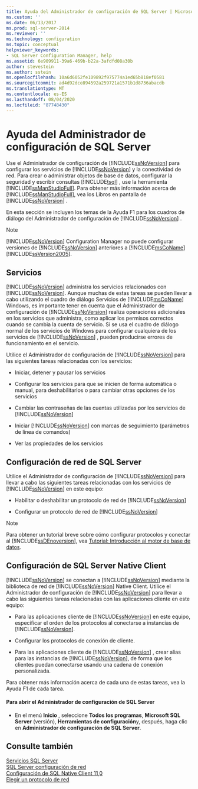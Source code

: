 ```yaml
---
title: Ayuda del Administrador de configuración de SQL Server | Microsoft Docs
ms.custom: ''
ms.date: 06/13/2017
ms.prod: sql-server-2014
ms.reviewer: ''
ms.technology: configuration
ms.topic: conceptual
helpviewer_keywords:
- SQL Server Configuration Manager, help
ms.assetid: 6e909911-39a6-469b-b22a-3afdfd08a30b
author: stevestein
ms.author: sstein
ms.openlocfilehash: 10a6d6052fe109892f975774a1ed65b818ef0581
ms.sourcegitcommit: ad4d92dce894592a259721a1571b1d8736abacdb
ms.translationtype: MT
ms.contentlocale: es-ES
ms.lasthandoff: 08/04/2020
ms.locfileid: "87748430"
---
```

# <a name="sql-server-configuration-manager-help"></a>Ayuda del Administrador de configuración de SQL Server
  Use el Administrador de configuración de [!INCLUDE[ssNoVersion](../../includes/ssnoversion-md.md)] para configurar los servicios de [!INCLUDE[ssNoVersion](../../includes/ssnoversion-md.md)] y la conectividad de red. Para crear o administrar objetos de base de datos, configurar la seguridad y escribir consultas [!INCLUDE[tsql](../../includes/tsql-md.md)] , use la herramienta [!INCLUDE[ssManStudioFull](../../includes/ssmanstudiofull-md.md)]. Para obtener más información acerca de [!INCLUDE[ssManStudioFull](../../includes/ssmanstudiofull-md.md)], vea los Libros en pantalla de [!INCLUDE[ssNoVersion](../../includes/ssnoversion-md.md)] .  
  
 En esta sección se incluyen los temas de la Ayuda F1 para los cuadros de diálogo del Administrador de configuración de [!INCLUDE[ssNoVersion](../../includes/ssnoversion-md.md)] .  
  
> [!NOTE]  
>  [!INCLUDE[ssNoVersion](../../includes/ssnoversion-md.md)] Configuration Manager no puede configurar versiones de [!INCLUDE[ssNoVersion](../../includes/ssnoversion-md.md)] anteriores a [!INCLUDE[msCoName](../../includes/msconame-md.md)][!INCLUDE[ssVersion2005](../../includes/ssversion2005-md.md)].  
  
## <a name="services"></a>Servicios  
 [!INCLUDE[ssNoVersion](../../includes/ssnoversion-md.md)] administra los servicios relacionados con [!INCLUDE[ssNoVersion](../../includes/ssnoversion-md.md)]. Aunque muchas de estas tareas se pueden llevar a cabo utilizando el cuadro de diálogo Servicios de [!INCLUDE[msCoName](../../includes/msconame-md.md)] Windows, es importante tener en cuenta que el Administrador de configuración de [!INCLUDE[ssNoVersion](../../includes/ssnoversion-md.md)] realiza operaciones adicionales en los servicios que administra, como aplicar los permisos correctos cuando se cambia la cuenta de servicio. Si se usa el cuadro de diálogo normal de los servicios de Windows para configurar cualquiera de los servicios de [!INCLUDE[ssNoVersion](../../includes/ssnoversion-md.md)] , pueden producirse errores de funcionamiento en el servicio.  
  
 Utilice el Administrador de configuración de [!INCLUDE[ssNoVersion](../../includes/ssnoversion-md.md)] para las siguientes tareas relacionadas con los servicios:  
  
-   Iniciar, detener y pausar los servicios  
  
-   Configurar los servicios para que se inicien de forma automática o manual, para deshabilitarlos o para cambiar otras opciones de los servicios  
  
-   Cambiar las contraseñas de las cuentas utilizadas por los servicios de [!INCLUDE[ssNoVersion](../../includes/ssnoversion-md.md)]  
  
-   Iniciar [!INCLUDE[ssNoVersion](../../includes/ssnoversion-md.md)] con marcas de seguimiento (parámetros de línea de comandos)  
  
-   Ver las propiedades de los servicios  
  
## <a name="sql-server-network-configuration"></a>Configuración de red de SQL Server  
 Utilice el Administrador de configuración de [!INCLUDE[ssNoVersion](../../includes/ssnoversion-md.md)] para llevar a cabo las siguientes tareas relacionadas con los servicios de [!INCLUDE[ssNoVersion](../../includes/ssnoversion-md.md)] en este equipo:  
  
-   Habilitar o deshabilitar un protocolo de red de [!INCLUDE[ssNoVersion](../../includes/ssnoversion-md.md)]  
  
-   Configurar un protocolo de red de [!INCLUDE[ssNoVersion](../../includes/ssnoversion-md.md)]  
  
> [!NOTE]  
>  Para obtener un tutorial breve sobre cómo configurar protocolos y conectar al [!INCLUDE[ssDEnoversion](../../includes/ssdenoversion-md.md)], vea [Tutorial: Introducción al motor de base de datos](../../relational-databases/tutorial-getting-started-with-the-database-engine.md).  
  
## <a name="sql-server-native-client-configuration"></a>Configuración de SQL Server Native Client  
 [!INCLUDE[ssNoVersion](../../includes/ssnoversion-md.md)] se conectan a [!INCLUDE[ssNoVersion](../../includes/ssnoversion-md.md)] mediante la biblioteca de red de [!INCLUDE[ssNoVersion](../../includes/ssnoversion-md.md)] Native Client. Utilice el Administrador de configuración de [!INCLUDE[ssNoVersion](../../includes/ssnoversion-md.md)] para llevar a cabo las siguientes tareas relacionadas con las aplicaciones cliente en este equipo:  
  
-   Para las aplicaciones cliente de [!INCLUDE[ssNoVersion](../../includes/ssnoversion-md.md)] en este equipo, especificar el orden de los protocolos al conectarse a instancias de [!INCLUDE[ssNoVersion](../../includes/ssnoversion-md.md)].  
  
-   Configurar los protocolos de conexión de cliente.  
  
-   Para las aplicaciones cliente de [!INCLUDE[ssNoVersion](../../includes/ssnoversion-md.md)] , crear alias para las instancias de [!INCLUDE[ssNoVersion](../../includes/ssnoversion-md.md)], de forma que los clientes puedan conectarse usando una cadena de conexión personalizada.  
  
 Para obtener más información acerca de cada una de estas tareas, vea la Ayuda F1 de cada tarea.  
  
#### <a name="to-open-sql-server-configuration-manager"></a>Para abrir el Administrador de configuración de SQL Server  
  
-   En el menú **Inicio** , seleccione **Todos los programas**, **Microsoft SQL Server** (versión), **Herramientas de configuración**y, después, haga clic en **Administrador de configuración de SQL Server**.  
  
## <a name="see-also"></a>Consulte también  
 [Servicios SQL Server](../../../2014/tools/configuration-manager/sql-server-services.md)   
 [SQL Server configuración de red](sql-server-network-configuration.md)   
 [Configuración de SQL Native Client 11,0](../../../2014/tools/configuration-manager/sql-native-client-11-0-configuration.md)   
 [Elegir un protocolo de red](../../../2014/tools/configuration-manager/choosing-a-network-protocol.md)  
  
  
